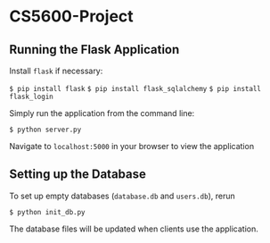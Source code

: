 # CS5600-Project

## Running the Flask Application

Install `flask` if necessary:

`$ pip install flask`
`$ pip install flask_sqlalchemy`
`$ pip install flask_login`

Simply run the application from the command line:

`$ python server.py`

Navigate to `localhost:5000` in your browser to view the application

## Setting up the Database

To set up empty databases (`database.db` and `users.db`), rerun

`$ python init_db.py`

The database files will be updated when clients use the application.
